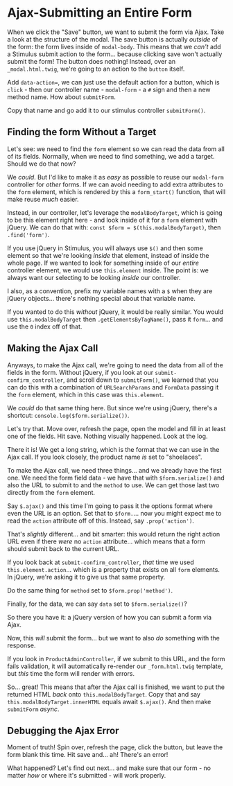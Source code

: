 # Ajax-Submitting an Entire Form

When we click the "Save" button, we want to submit the form via Ajax. Take a look
at the structure of the modal. The save button is actually *outside* of the form:
the form lives inside of `modal-body`. This means that we *can't* add a Stimulus
submit action to the form... because clicking save won't actually submit the form!
The button does nothing! Instead, over an `_modal.html.twig`, we're going to an
action to the `button` itself.

Add `data-action=`, we can just use the default action for a button, which is
`click` - then our controller name - `modal-form` - a `#` sign and then a new
method name. How about `submitForm`.

Copy that name and go add it to our stimulus controller `submitForm()`.

## Finding the form Without a Target

Let's see: we need to find the `form` element so we can read the data from all of
its fields. Normally, when we need to find something, we add a target. Should we
do that now?

We *could*. But I'd like to make it as *easy* as possible to reuse our `modal-form`
controller for *other* forms. If we can avoid needing to add extra attributes to
the `form` element, which is rendered by this a `form_start()` function, that
will make reuse *much* easier.

Instead, in our controller, let's leverage the `modalBodyTarget`, which is going
to be this element right here - and look inside of it for a `form` element with
jQuery. We can do that with: `const $form = $(this.modalBodyTarget)`, then
`.find('form')`.

If you use jQuery in Stimulus, you will always use `$()` and then some element
so that we're looking *inside* that element, instead of inside the whole page.
If we wanted to look for something inside of our *entire* controller element,
we would use `this.element` inside. The point is: we always want our selecting
to be looking *inside* our controller.

I also, as a convention, prefix my variable names with a `$` when they are jQuery
objects... there's nothing special about that variable name.

If you wanted to do this *without* jQuery, it would be really similar. You would
use `this.modalBodyTarget` then `.getElementsByTagName()`, pass it `form`... and
use the `0` index off of that.

## Making the Ajax Call

Anyways, to make the Ajax call, we're going to need the data from all of the
fields in the form. Without jQuery, if you look at our `submit-confirm_controller`,
and scroll down to `submitForm()`, we learned that you can do this with a
combination of `URLSearchParams` and `FormData` passing it the `form` element,
which in this case was `this.element`.

We *could* do that same thing here. But since we're using jQuery, there's a
shortcut: `console.log($form.serialize())`.

Let's try that. Move over, refresh the page, open the model and fill in at least
one of the fields. Hit save. Nothing visually happened. Look at the log.

There it is! We get a long string, which is the format that we can use in the
Ajax call. If you look closely, the product name *is* set to "shoelaces".

To make the Ajax call, we  need three things... and we already have the first one.
We need the form field data - we have that with `$form.serialize()` and also the
URL to submit to and the `method` to use. We can get those last two directly from
the `form` element.

Say `$.ajax()` and this time I'm going to pass it the options format where even
the URL is an option. Set that to `$form.`... now you might expect me to read
the `action` attribute off of this. Instead, say `.prop('action')`.

That's *slightly* different... and bit smarter: this would return the right action
URL even if there *were* no `action` attribute... which means that a form should
submit back to the current URL.

If you look back at `submit-confirm_controller`, *that* time we used
`this.element.action`... which is a property that exists on all `form` elements.
In jQuery, we're asking it to give us that same property.

Do the same thing for `method` set to `$form.prop('method')`.

Finally, for the data, we can say `data` set to `$form.serialize()`?

So there you have it: a jQuery version of how you can submit a form via Ajax.

Now, this *will* submit the form... but we want to also *do* something with the
response.

If you look in `ProductAdminController`, if we submit to this URL, and the form
fails validation, it will automatically re-render our `_form.html.twig` template,
but *this* time the form will render with errors.

So... great! This means that after the Ajax call is finished, we want to put
the returned HTML *back* onto `this.modalBodyTarget`. Copy that and say
`this.modalBodyTarget.innerHTML` equals await `$.ajax()`. And then make `submitForm`
*async*.

## Debugging the Ajax Error

Moment of truth! Spin over, refresh the page, click the button, but leave the
form blank this time. Hit save and... ah! There's an error!

What happened? Let's find out next... and make sure that our form - no matter
*how* or where it's submitted - will work properly.
